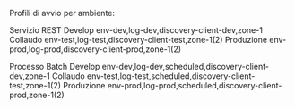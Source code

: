 Profili di avvio per ambiente:

Servizio REST
Develop
	env-dev,log-dev,discovery-client-dev,zone-1
Collaudo
	env-test,log-test,discovery-client-test,zone-1(2)
Produzione
	env-prod,log-prod,discovery-client-prod,zone-1(2)
	
Processo Batch
Develop
	env-dev,log-dev,scheduled,discovery-client-dev,zone-1
Collaudo
	env-test,log-test,scheduled,discovery-client-test,zone-1(2)
Produzione
	env-prod,log-prod,scheduled,discovery-client-prod,zone-1(2)